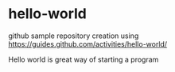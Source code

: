 # hello-world
github sample repository creation using https://guides.github.com/activities/hello-world/

Hello world is great way of starting a program
